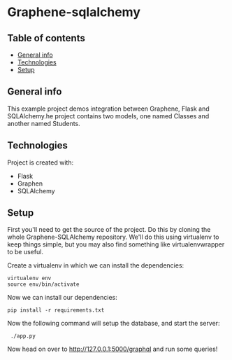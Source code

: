 # Graphene-sqlalchemy
## Table of contents
* [General info](#general-info)
* [Technologies](#technologies)
* [Setup](#setup)

## General info
This example project demos integration between Graphene, Flask and SQLAlchemy.he project contains two models, one named Classes and another named Students.
	
## Technologies
Project is created with:
* Flask
* Graphen
* SQLAlchemy
	
## Setup
First you'll need to get the source of the project. Do this by cloning the whole Graphene-SQLAlchemy repository. We'll do this using virtualenv to keep things simple, but you may also find something like virtualenvwrapper to be useful.

Create a virtualenv in which we can install the dependencies:
```
virtualenv env
source env/bin/activate
```
Now we can install our dependencies:
```
pip install -r requirements.txt
```
Now the following command will setup the database, and start the server:
```
 ./app.py
```
Now head on over to http://127.0.0.1:5000/graphql and run some queries!
